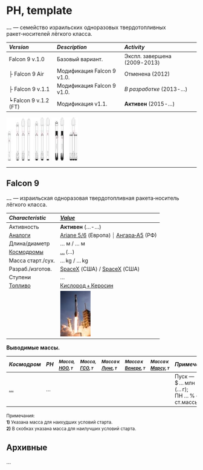 # РН, template

**…** — семейство израильских одноразовых твердотопливных ракет‑носителей лёгкого класса.

|*Version*|*Description*|*Activity*|
|:--|:--|:--|
|Falcon 9 v.1.0|Базовый вариант.|Экспл. завершена (2009 ‑ 2013)|
|├ Falcon 9 Air|Модификация Falcon 9 v1.0.|Отменена (2012)|
|├ Falcon 9 v.1.1|Модификация Falcon 9 v1.0.|*В разработке* (2013 ‑ …)|
|┕ Falcon 9 v.1.2 (FT)|Модификация v1.1.|**Активен** (2015 ‑ …)|

[![](f/lv/falcon/falcon_rocket_family_thumb.jpg)](f/lv/falcon/falcon_rocket_family.png)


---

<p style="page-break-after:always"> </p>

## Falcon 9
**…** — израильская одноразовая твердотопливная ракета‑носитель лёгкого класса.

|*Characteristic*|*[Value](si.md)*|
|:--|:--|
|Активность|**Активен** (… ‑ …)|
|[Аналоги](analogue.md)|[Ariane 5/6](arian.md) (Европа) ┊ [Ангара‑А5](angara.md) (РФ)|
|Длина/диаметр|… м / … м|
|[Космодромы](spaceport.md)|[…](….md) (…)|
|Масса старт./сух.|… kg / … kg|
|Разраб./изготов.|[SpaceX](zz_spacex.md) (США) / [SpaceX](zz_spacex.md) (США)|
|Ступени|…|
|[Топливо](fuel.md)|[Кислород + Керосин](o_plus.md)|
||[![](f/lv/falcon/falcon9_2018_thumb.jpg)](f/lv/falcon/falcon9_2018.jpg)|

**Выводимые массы.**

|*Космодром*|*РН*|<small>*Масса,<br> [НОО](nnb.md), т*</small>|<small>*Масса,<br> [ГСО](nnb.md), т*</small>|<small>*Масса к<br> [Луне](moon.md), т*</small>|<small>*Масса к<br> [Венере](venus.md), т*</small>|<small>*Масса к<br> [Марсу](mars.md), т*</small>|*Примечания*|
|:--|:--|:--|:--|:--|:--|:--|:--|
|[…](….md)|…||||||Пуск — $ … млн (… г);<br> ПН … % от ст.массы|

<small>Примечания:<br> **1)** Указана масса для наихудших условий старта.<br> **2)** В скобках указана масса для наилучших условий старта.</small>



<p style="page-break-after:always"> </p>

## Архивные

…
